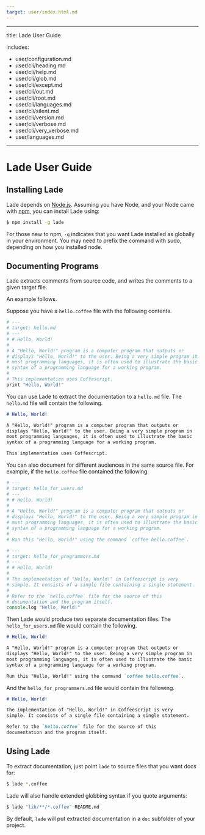 ```yaml
---
target: user/index.html.md
---
```

---
title: Lade User Guide

includes:
  - user/configuration.md
  - user/cli/heading.md
  - user/cli/help.md
  - user/cli/glob.md
  - user/cli/except.md
  - user/cli/out.md
  - user/cli/root.md
  - user/cli/languages.md
  - user/cli/silent.md
  - user/cli/version.md
  - user/cli/verbose.md
  - user/cli/very_verbose.md
  - user/languages.md

---
# Lade User Guide

## Installing Lade

Lade depends on [Node.js](http://nodejs.org/). Assuming you have Node,
and your Node came with [npm](http://npmjs.org/), you can install Lade
using:

```bash
$ npm install -g lade
```

For those new to npm, `-g` indicates that you want Lade installed
as globally in your environment.  You may need to prefix the command
with sudo, depending on how you installed node.

## Documenting Programs

Lade extracts comments from source code, and writes the comments to a
given target file.

An example follows.

Suppose you have a `hello.coffee` file with the following contents.

```coffeescript
# ---
# target: hello.md
# ---
# # Hello, World!
#
# A "Hello, World!" program is a computer program that outputs or
# displays "Hello, World!" to the user. Being a very simple program in
# most programming languages, it is often used to illustrate the basic
# syntax of a programming language for a working program.
#
# This implementation uses Coffescript.
print "Hello, World!"
```

You can use Lade to extract the documentation to a `hello.md`
file. The `hello.md` file will contain the following.

```markdown
# Hello, World!

A "Hello, World!" program is a computer program that outputs or
displays "Hello, World!" to the user. Being a very simple program in
most programming languages, it is often used to illustrate the basic
syntax of a programming language for a working program.

This implementation uses Coffescript.
```

You can also document for different audiences in the same source
file. For example, if the `hello.coffee` file contained the following.

```coffeescript
# ---
# target: hello_for_users.md
# ---
# # Hello, World!
#
# A "Hello, World!" program is a computer program that outputs or
# displays "Hello, World!" to the user. Being a very simple program in
# most programming languages, it is often used to illustrate the basic
# syntax of a programming language for a working program.
#
# Run this "Hello, World!" using the command `coffee hello.coffee`.

# ---
# target: hello_for_programmers.md
# ---
# # Hello, World!
#
# The implementation of "Hello, World!" in Coffeescript is very
# simple. It consists of a single file containing a single statement.
#
# Refer to the `hello.coffee` file for the source of this
# documentation and the program itself.
console.log "Hello, World!"
```

Then Lade would produce two separate documentation files. The
`hello_for_users.md` file would contain the following.

```markdown
# Hello, World!

A "Hello, World!" program is a computer program that outputs or
displays "Hello, World!" to the user. Being a very simple program in
most programming languages, it is often used to illustrate the basic
syntax of a programming language for a working program.

Run this "Hello, World!" using the command `coffee hello.coffee`.
```

And the `hello_for_programmers.md` file would contain the following.

```markdown
# Hello, World!

The implementation of "Hello, World!" in Coffeescript is very
simple. It consists of a single file containing a single statement.

Refer to the `hello.coffee` file for the source of this
documentation and the program itself.
```

## Using Lade

To extract documentation, just point `lade` to source files that you
want docs for:

```bash
$ lade *.coffee
```

Lade will also handle extended globbing syntax if you quote
arguments:

```bash
$ lade "lib/**/*.coffee" README.md
```

By default, `lade` will put extracted documentation in a `doc`
subfolder of your project.

